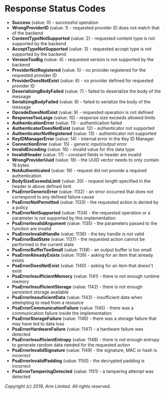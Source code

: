 # Response Status Codes

- **Success** (value: 0) - successful operation
- **WrongProviderID** (value: 1) - requested provider ID does not match that of the backend
- **ContentTypeNotSupported** (value: 2) - requested content type is not supported by the backend
- **AcceptTypeNotSupported** (value: 3) - requested accept type is not supported by the backend
- **VersionTooBig** (value: 4) - requested version is not supported by the backend
- **ProviderNotRegistered** (value: 5) - no provider registered for the requested provider ID
- **ProviderDoesNotExist** (value: 6) - no provider defined for requested provider ID
- **DeserializingBodyFailed** (value: 7) - failed to deserialize the body of the message
- **SerializingBodyFailed** (value: 8) - failed to serialize the body of the message
- **OpcodeDoesNotExist** (value: 9) - requested operation is not defined
- **ResponseTooLarge** (value: 10) - response size exceeds allowed limits
- **AuthenticationError** (value: 11) - authentication failed
- **AuthenticatorDoesNotExist** (value: 12) - authenticator not supported
- **AuthenticatorNotRegistered** (value: 13) - authenticator not supported
- **KeyIDManagerError** (value: 14) - internal error in the Key ID Manager
- **ConnectionError** (value: 15) - generic input/output error
- **InvalidEncoding** (value: 16) - invalid value for this data type
- **InvalidHeader** (value: 17) - constant fields in header are invalid
- **WrongProviderUuid** (value: 18) - the UUID vector needs to only contain 16 bytes
- **NotAuthenticated** (value: 19) - request did not provide a required authentication
- **BodySizeExceedsLimit** (value: 20) - request length specified in the header is above defined
   limit
- **PsaErrorGenericError** (value: 1132) - an error occurred that does not correspond to any defined
   failure cause
- **PsaErrorNotPermitted** (value: 1133) - the requested action is denied by a policy
- **PsaErrorNotSupported** (value: 1134) - the requested operation or a parameter is not supported
   by this implementation
- **PsaErrorInvalidArgument** (value: 1135) - the parameters passed to the function are invalid
- **PsaErrorInvalidHandle** (value: 1136) - the key handle is not valid
- **PsaErrorBadState** (value: 1137) - the requested action cannot be performed in the current state
- **PsaErrorBufferTooSmall** (value: 1138) - an output buffer is too small
- **PsaErrorAlreadyExists** (value: 1139) - asking for an item that already exists
- **PsaErrorDoesNotExist** (value: 1140) - asking for an item that doesn't exist
- **PsaErrorInsufficientMemory** (value: 1141) - there is not enough runtime memory
- **PsaErrorInsufficientStorage** (value: 1142) - there is not enough persistent storage available
- **PsaErrorInssuficientData** (value: 1143) - insufficient data when attempting to read from a
   resource
- **PsaErrorCommunicationFailure** (value: 1145) - there was a communication failure inside the
   implementation
- **PsaErrorStorageFailure** (value: 1146) - there was a storage failure that may have led to data
   loss
- **PsaErrorHardwareFailure** (value: 1147) - a hardware failure was detected
- **PsaErrorInsufficientEntropy** (value: 1148) - there is not enough entropy to generate random
   data needed for the requested action
- **PsaErrorInvalidSignature** (value: 1149) - the signature, MAC or hash is incorrect
- **PsaErrorInvalidPadding** (value: 1150) - the decrypted padding is incorrect
- **PsaErrorTamperingDetected** (value: 1151) - a tampering attempt was detected

*Copyright (c) 2019, Arm Limited. All rights reserved.*

